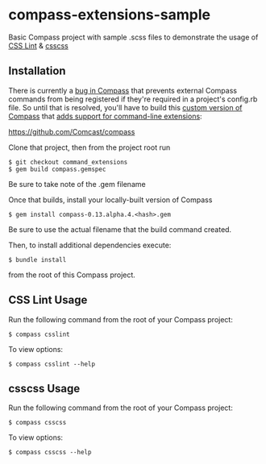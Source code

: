 # compass-extensions-sample

Basic Compass project with sample .scss files to demonstrate the usage of [CSS Lint](http://comcast.github.io/compass-csslint/) & [csscss](https://github.com/Comcast/compass-csscss)

## Installation

There is currently a [bug in Compass](https://github.com/chriseppstein/compass/issues/1053) that prevents external Compass commands from being registered if they're required in a project's config.rb file. So until that is resolved, you'll have to build this [custom version of Compass](https://github.com/Comcast/compass/tree/command_extensions) that [adds support for command-line extensions](https://github.com/chriseppstein/compass/pull/1261):

https://github.com/Comcast/compass

Clone that project, then from the project root run

    $ git checkout command_extensions
    $ gem build compass.gemspec

Be sure to take note of the .gem filename

Once that builds, install your locally-built version of Compass

    $ gem install compass-0.13.alpha.4.<hash>.gem

Be sure to use the actual filename that the build command created.

Then, to install additional dependencies execute:

    $ bundle install

from the root of this Compass project.

## CSS Lint Usage

Run the following command from the root of your Compass project:

    $ compass csslint

To view options:

    $ compass csslint --help

## csscss Usage

Run the following command from the root of your Compass project:

    $ compass csscss

To view options:

    $ compass csscss --help